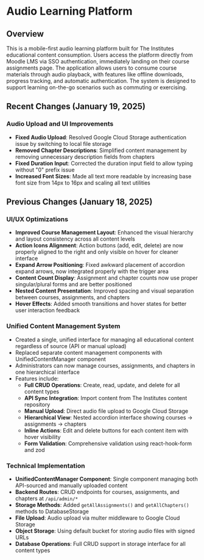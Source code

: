 # Audio Learning Platform

## Overview

This is a mobile-first audio learning platform built for The Institutes educational content consumption. Users access the platform directly from Moodle LMS via SSO authentication, immediately landing on their course assignments page. The application allows users to consume course materials through audio playback, with features like offline downloads, progress tracking, and automatic authentication. The system is designed to support learning on-the-go scenarios such as commuting or exercising.

## Recent Changes (January 19, 2025)

### Audio Upload and UI Improvements
- **Fixed Audio Upload**: Resolved Google Cloud Storage authentication issue by switching to local file storage
- **Removed Chapter Descriptions**: Simplified content management by removing unnecessary description fields from chapters
- **Fixed Duration Input**: Corrected the duration input field to allow typing without "0" prefix issue
- **Increased Font Sizes**: Made all text more readable by increasing base font size from 14px to 16px and scaling all text utilities

## Previous Changes (January 18, 2025)

### UI/UX Optimizations
- **Improved Course Management Layout**: Enhanced the visual hierarchy and layout consistency across all content levels
- **Action Icons Alignment**: Action buttons (add, edit, delete) are now properly aligned to the right and only visible on hover for cleaner interface
- **Expand Arrow Positioning**: Fixed awkward placement of accordion expand arrows, now integrated properly with the trigger area
- **Content Count Display**: Assignment and chapter counts now use proper singular/plural forms and are better positioned
- **Nested Content Presentation**: Improved spacing and visual separation between courses, assignments, and chapters
- **Hover Effects**: Added smooth transitions and hover states for better user interaction feedback

### Unified Content Management System
- Created a single, unified interface for managing all educational content regardless of source (API or manual upload)
- Replaced separate content management components with UnifiedContentManager component
- Administrators can now manage courses, assignments, and chapters in one hierarchical interface
- Features include:
  - **Full CRUD Operations**: Create, read, update, and delete for all content types
  - **API Sync Integration**: Import content from The Institutes content repository
  - **Manual Upload**: Direct audio file upload to Google Cloud Storage
  - **Hierarchical View**: Nested accordion interface showing courses → assignments → chapters
  - **Inline Actions**: Edit and delete buttons for each content item with hover visibility
  - **Form Validation**: Comprehensive validation using react-hook-form and zod

### Technical Implementation
- **UnifiedContentManager Component**: Single component managing both API-sourced and manually uploaded content
- **Backend Routes**: CRUD endpoints for courses, assignments, and chapters at `/api/admin/*`
- **Storage Methods**: Added `getAllAssignments()` and `getAllChapters()` methods to DatabaseStorage
- **File Upload**: Audio upload via multer middleware to Google Cloud Storage
- **Object Storage**: Using default bucket for storing audio files with signed URLs
- **Database Operations**: Full CRUD support in storage interface for all content types

